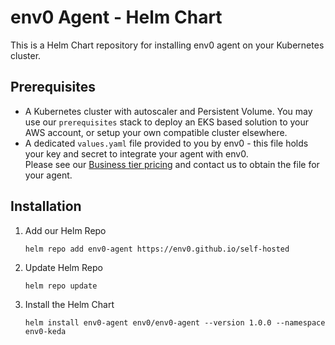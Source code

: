 # env0 Agent - Helm Chart
This is a Helm Chart repository for installing env0 agent on your Kubernetes cluster.  

## Prerequisites
- A Kubernetes cluster with autoscaler and Persistent Volume. You may use our `prerequisites` stack to deploy an EKS based solution to your AWS account, or setup your own compatible cluster elsewhere.  
- A dedicated `values.yaml` file provided to you by env0 - this file holds your key and secret to integrate your agent with env0.  
  Please see our [Business tier pricing](https://www.env0.com/pricing) and contact us to obtain the file for your agent.    
  
## Installation
1. Add our Helm Repo
    ```shell
    helm repo add env0-agent https://env0.github.io/self-hosted
    ```

2. Update Helm Repo
    ```shell
    helm repo update
    ```

3. Install the Helm Chart
    ```shell
    helm install env0-agent env0/env0-agent --version 1.0.0 --namespace env0-keda
    ```
